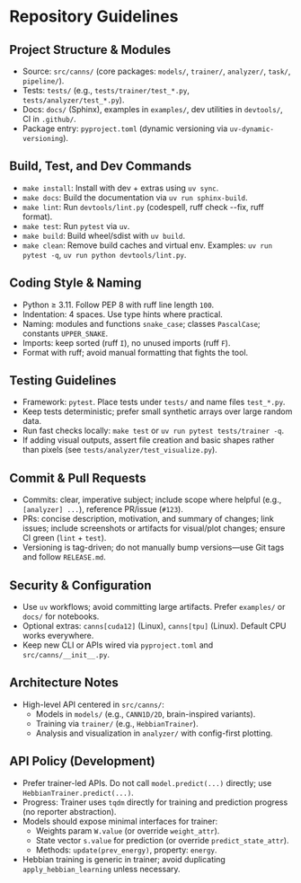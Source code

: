 # Repository Guidelines

## Project Structure & Modules
- Source: `src/canns/` (core packages: `models/`, `trainer/`, `analyzer/`, `task/`, `pipeline/`).
- Tests: `tests/` (e.g., `tests/trainer/test_*.py`, `tests/analyzer/test_*.py`).
- Docs: `docs/` (Sphinx), examples in `examples/`, dev utilities in `devtools/`, CI in `.github/`.
- Package entry: `pyproject.toml` (dynamic versioning via `uv-dynamic-versioning`).

## Build, Test, and Dev Commands
- `make install`: Install with dev + extras using `uv sync`.
- `make docs`: Build the documentation via `uv run sphinx-build`.
- `make lint`: Run `devtools/lint.py` (codespell, ruff check --fix, ruff format).
- `make test`: Run `pytest` via `uv`.
- `make build`: Build wheel/sdist with `uv build`.
- `make clean`: Remove build caches and virtual env.
Examples: `uv run pytest -q`, `uv run python devtools/lint.py`.

## Coding Style & Naming
- Python ≥ 3.11. Follow PEP 8 with ruff line length `100`.
- Indentation: 4 spaces. Use type hints where practical.
- Naming: modules and functions `snake_case`; classes `PascalCase`; constants `UPPER_SNAKE`.
- Imports: keep sorted (ruff `I`), no unused imports (ruff `F`).
- Format with ruff; avoid manual formatting that fights the tool.

## Testing Guidelines
- Framework: `pytest`. Place tests under `tests/` and name files `test_*.py`.
- Keep tests deterministic; prefer small synthetic arrays over large random data.
- Run fast checks locally: `make test` or `uv run pytest tests/trainer -q`.
- If adding visual outputs, assert file creation and basic shapes rather than pixels (see `tests/analyzer/test_visualize.py`).

## Commit & Pull Requests
- Commits: clear, imperative subject; include scope where helpful (e.g., `[analyzer] ...`), reference PR/issue (`#123`).
- PRs: concise description, motivation, and summary of changes; link issues; include screenshots or artifacts for visual/plot changes; ensure CI green (`lint` + `test`).
- Versioning is tag-driven; do not manually bump versions—use Git tags and follow `RELEASE.md`.

## Security & Configuration
- Use `uv` workflows; avoid committing large artifacts. Prefer `examples/` or `docs/` for notebooks.
- Optional extras: `canns[cuda12]` (Linux), `canns[tpu]` (Linux). Default CPU works everywhere.
- Keep new CLI or APIs wired via `pyproject.toml` and `src/canns/__init__.py`.

## Architecture Notes
- High-level API centered in `src/canns/`:
  - Models in `models/` (e.g., `CANN1D/2D`, brain-inspired variants).
  - Training via `trainer/` (e.g., `HebbianTrainer`).
  - Analysis and visualization in `analyzer/` with config-first plotting.

## API Policy (Development)
- Prefer trainer-led APIs. Do not call `model.predict(...)` directly; use `HebbianTrainer.predict(...)`.
- Progress: Trainer uses `tqdm` directly for training and prediction progress (no reporter abstraction).
- Models should expose minimal interfaces for trainer:
  - Weights param `W.value` (or override `weight_attr`).
  - State vector `s.value` for prediction (or override `predict_state_attr`).
  - Methods: `update(prev_energy)`, property: `energy`.
- Hebbian training is generic in trainer; avoid duplicating `apply_hebbian_learning` unless necessary.
